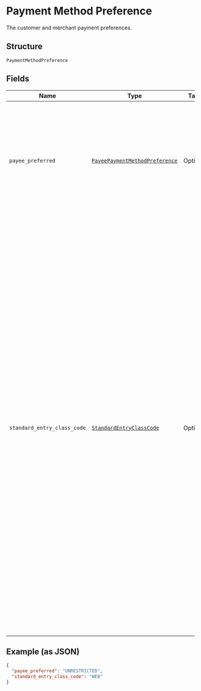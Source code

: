 
# Payment Method Preference

The customer and merchant payment preferences.

## Structure

`PaymentMethodPreference`

## Fields

| Name | Type | Tags | Description |
|  --- | --- | --- | --- |
| `payee_preferred` | [`PayeePaymentMethodPreference`](../../doc/models/payee-payment-method-preference.md) | Optional | The merchant-preferred payment methods.<br><br>**Default**: `'UNRESTRICTED'`<br><br>**Constraints**: *Minimum Length*: `1`, *Maximum Length*: `255`, *Pattern*: `^[0-9A-Z_]+$` |
| `standard_entry_class_code` | [`StandardEntryClassCode`](../../doc/models/standard-entry-class-code.md) | Optional | NACHA (the regulatory body governing the ACH network) requires that API callers (merchants, partners) obtain the consumer’s explicit authorization before initiating a transaction. To stay compliant, you’ll need to make sure that you retain a compliant authorization for each transaction that you originate to the ACH Network using this API. ACH transactions are categorized (using SEC codes) by how you capture authorization from the Receiver (the person whose bank account is being debited or credited). PayPal supports the following SEC codes.<br><br>**Default**: `'WEB'`<br><br>**Constraints**: *Minimum Length*: `3`, *Maximum Length*: `255` |

## Example (as JSON)

```json
{
  "payee_preferred": "UNRESTRICTED",
  "standard_entry_class_code": "WEB"
}
```

